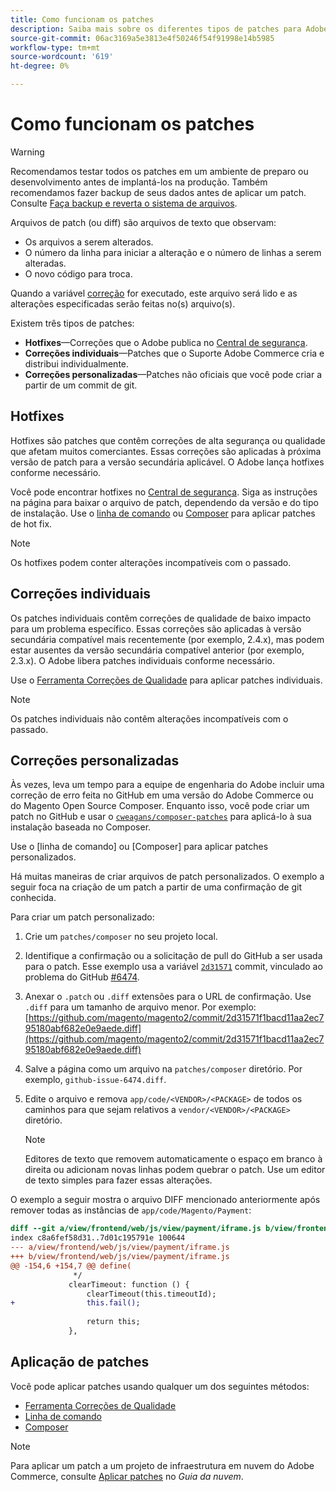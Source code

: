 ```yaml
---
title: Como funcionam os patches
description: Saiba mais sobre os diferentes tipos de patches para Adobe Commerce e Magento Open Source e como eles funcionam.
source-git-commit: 06ac3169a5e3813e4f50246f54f91998e14b5985
workflow-type: tm+mt
source-wordcount: '619'
ht-degree: 0%

---
```



# Como funcionam os patches

>[!WARNING]
>
>Recomendamos testar todos os patches em um ambiente de preparo ou desenvolvimento antes de implantá-los na produção. Também recomendamos fazer backup de seus dados antes de aplicar um patch. Consulte [Faça backup e reverta o sistema de arquivos](https://devdocs.magento.com/guides/v2.4/install-gde/install/cli/install-cli-backup.html).

Arquivos de patch (ou diff) são arquivos de texto que observam:

- Os arquivos a serem alterados.
- O número da linha para iniciar a alteração e o número de linhas a serem alteradas.
- O novo código para troca.

Quando a variável [correção](https://en.wikipedia.org/wiki/Patch_(Unix)) for executado, este arquivo será lido e as alterações especificadas serão feitas no(s) arquivo(s).

Existem três tipos de patches:

- **Hotfixes**—Correções que o Adobe publica no [Central de segurança](https://magento.com/security/patches).
- **Correções individuais**—Patches que o Suporte Adobe Commerce cria e distribui individualmente.
- **Correções personalizadas**—Patches não oficiais que você pode criar a partir de um commit de git.

## Hotfixes

Hotfixes são patches que contêm correções de alta segurança ou qualidade que afetam muitos comerciantes. Essas correções são aplicadas à próxima versão de patch para a versão secundária aplicável. O Adobe lança hotfixes conforme necessário.

Você pode encontrar hotfixes no [Central de segurança](https://magento.com/security/patches). Siga as instruções na página para baixar o arquivo de patch, dependendo da versão e do tipo de instalação. Use o [linha de comando](../patches/apply.md#) ou [Composer](../patches/apply.md) para aplicar patches de hot fix.

>[!NOTE]
>
>Os hotfixes podem conter alterações incompatíveis com o passado.

## Correções individuais

Os patches individuais contêm correções de qualidade de baixo impacto para um problema específico. Essas correções são aplicadas à versão secundária compatível mais recentemente (por exemplo, 2.4.x), mas podem estar ausentes da versão secundária compatível anterior (por exemplo, 2.3.x). O Adobe libera patches individuais conforme necessário.

Use o [Ferramenta Correções de Qualidade](https://devdocs.magento.com/quality-patches/tool.html) para aplicar patches individuais.

>[!NOTE]
>
>Os patches individuais não contêm alterações incompatíveis com o passado.

## Correções personalizadas

Às vezes, leva um tempo para a equipe de engenharia do Adobe incluir uma correção de erro feita no GitHub em uma versão do Adobe Commerce ou do Magento Open Source Composer. Enquanto isso, você pode criar um patch no GitHub e usar o [`cweagans/composer-patches`](https://github.com/cweagans/composer-patches/) para aplicá-lo à sua instalação baseada no Composer.

Use o [linha de comando] ou [Composer] para aplicar patches personalizados.

Há muitas maneiras de criar arquivos de patch personalizados. O exemplo a seguir foca na criação de um patch a partir de uma confirmação de git conhecida.

Para criar um patch personalizado:

1. Crie um `patches/composer` no seu projeto local.
1. Identifique a confirmação ou a solicitação de pull do GitHub a ser usada para o patch. Esse exemplo usa a variável [`2d31571`](https://github.com/magento/magento2/commit/2d31571f1bacd11aa2ec795180abf682e0e9aede) commit, vinculado ao problema do GitHub [#6474](https://github.com/magento/magento2/issues/6474).
1. Anexar o `.patch` ou `.diff` extensões para o URL de confirmação. Use `.diff` para um tamanho de arquivo menor. Por exemplo: [https://github.com/magento/magento2/commit/2d31571f1bacd11aa2ec795180abf682e0e9aede.diff](https://github.com/magento/magento2/commit/2d31571f1bacd11aa2ec795180abf682e0e9aede.diff)
1. Salve a página como um arquivo na `patches/composer` diretório. Por exemplo, `github-issue-6474.diff`.
1. Edite o arquivo e remova `app/code/<VENDOR>/<PACKAGE>` de todos os caminhos para que sejam relativos a `vendor/<VENDOR>/<PACKAGE>` diretório.

   >[!NOTE]
   >
   >Editores de texto que removem automaticamente o espaço em branco à direita ou adicionam novas linhas podem quebrar o patch. Use um editor de texto simples para fazer essas alterações.

O exemplo a seguir mostra o arquivo DIFF mencionado anteriormente após remover todas as instâncias de `app/code/Magento/Payment`:

```diff
diff --git a/view/frontend/web/js/view/payment/iframe.js b/view/frontend/web/js/view/payment/iframe.js
index c8a6fef58d31..7d01c195791e 100644
--- a/view/frontend/web/js/view/payment/iframe.js
+++ b/view/frontend/web/js/view/payment/iframe.js
@@ -154,6 +154,7 @@ define(
              */
             clearTimeout: function () {
                 clearTimeout(this.timeoutId);
+                this.fail();
 
                 return this;
             },
```

## Aplicação de patches

Você pode aplicar patches usando qualquer um dos seguintes métodos:

- [Ferramenta Correções de Qualidade](https://devdocs.magento.com/quality-patches/tool.html)
- [Linha de comando](/help/upgrade/patches/apply.md#command-line)
- [Composer](/help/upgrade/patches/apply.md#composer)

>[!NOTE]
>
>Para aplicar um patch a um projeto de infraestrutura em nuvem do Adobe Commerce, consulte [Aplicar patches](https://devdocs.magento.com/cloud/project/project-patch.html) no _Guia da nuvem_.
